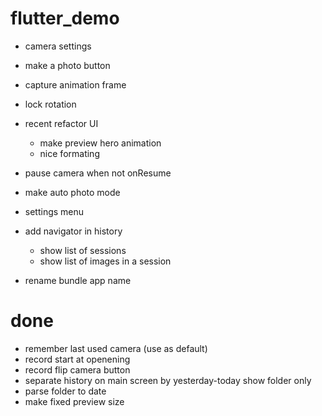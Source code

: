 # flutter_demo

- camera settings

- make a photo button
- capture animation frame

- lock rotation

- recent refactor UI
    - make preview hero animation
    - nice formating

- pause camera when not onResume

- make auto photo mode

- settings menu

- add navigator in history
    - show list of sessions
    - show list of images in a session

- rename bundle app name

# done
+ remember last used camera (use as default)
+ record start at openening
+ record flip camera button
+ separate history on main screen by yesterday-today show folder only
+ parse folder to date
+ make fixed preview size
